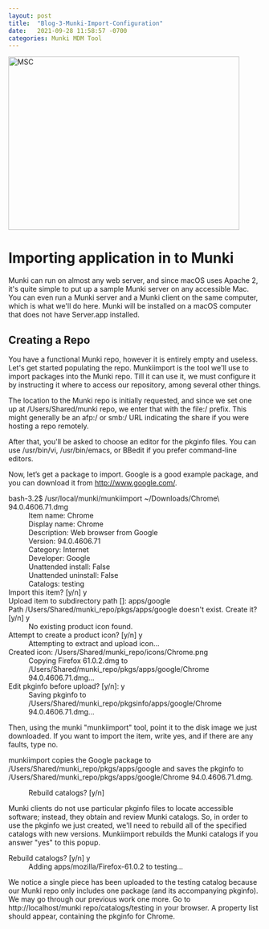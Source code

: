 ```yaml
---
layout: post
title:  "Blog-3-Munki-Import-Configuration"
date:   2021-09-28 11:58:57 -0700
categories: Munki MDM Tool
---
```


<img src="https://www.techrepublic.com/a/hub/i/r/2018/11/21/a1010cf1-5bb8-4cb9-b89b-ca8db7594479/resize/1200x/6b354ad0745f0bd6902979de92f2ca05/201845figure-k.jpg" alt="MSC" width="460" height="345">



<h1>Importing application in to Munki</h1>
Munki can run on almost any web server, and since macOS uses Apache 2, it's quite simple to put up a sample Munki server on any accessible Mac. You can even run a Munki server and a Munki client on the same computer, which is what we'll do here. Munki will be installed on a macOS computer that does not have Server.app installed.

<h2>Creating a Repo</h2>
You have a functional Munki repo, however it is entirely empty and useless. Let's get started populating the repo. Munkiimport is the tool we'll use to import packages into the Munki repo. Till it can use it, we must configure it by instructing it where to access our repository, among several other things.
 
The location to the Munki repo is initially requested, and since we set one up at /Users/Shared/munki repo, we enter that with the file:/ prefix. This might generally be an afp:/ or smb:/ URL indicating the share if you were hosting a repo remotely.

After that, you'll be asked to choose an editor for the pkginfo files. You can use /usr/bin/vi, /usr/bin/emacs, or BBedit if you prefer command-line editors.

Now, let’s get a package to import. Google is a good example package, and you can download it from http://www.google.com/.
<dl>
<dt>bash-3.2$ /usr/local/munki/munkiimport ~/Downloads/Chrome\ 94.0.4606.71.dmg </dt>
           <dd>Item name: Chrome</dd> 
        <dd>Display name: Chrome</dd>
        <dd> Description: Web browser from Google</dd>
             <dd>Version: 94.0.4606.71</dd>
            <dd>Category: Internet</dd>
           <dd>Developer: Google</dd>
  <dd>Unattended install: False</dd>
<dd>Unattended uninstall: False</dd>
            <dd>Catalogs: testing </dd>   
<dt>Import this item? [y/n] y</dt>
<dt>Upload item to subdirectory path []: apps/google</dt>
<dt>Path /Users/Shared/munki_repo/pkgs/apps/google doesn't exist. Create it? [y/n] y</dt>
<dd>No existing product icon found.</dd>
<dt>Attempt to create a product icon? [y/n] y</dt>
<dd>Attempting to extract and upload icon...</dd>
<dt>Created icon: /Users/Shared/munki_repo/icons/Chrome.png</dt>
<dd>Copying Firefox 61.0.2.dmg to /Users/Shared/munki_repo/pkgs/apps/google/Chrome 94.0.4606.71.dmg...</dd>
<dt>Edit pkginfo before upload? [y/n]: y</dt>
<dd>Saving pkginfo to /Users/Shared/munki_repo/pkgsinfo/apps/google/Chrome 94.0.4606.71.dmg...</dd>
</dl>

Then, using the munki "munkiimport" tool, point it to the disk image we just downloaded.
If you want to import the item, write yes, and if there are any faults, type no.

 munkiimport copies the Google package to /Users/Shared/munki_repo/pkgs/apps/google and saves the pkginfo to /Users/Shared/munki_repo/pkgs/apps/google/Chrome 94.0.4606.71.dmg.

<dd>Rebuild catalogs? [y/n]</dd> 

Munki clients do not use particular pkginfo files to locate accessible software; instead, they obtain and review Munki catalogs. So, in order to use the pkginfo we just created, we'll need to rebuild all of the specified catalogs with new versions. Munkiimport rebuilds the Munki catalogs if you answer "yes" to this popup.

<dt>Rebuild catalogs? [y/n] y</dt>
<dd>Adding apps/mozilla/Firefox-61.0.2 to testing...</dd>

We notice a single piece has been uploaded to the testing catalog because our Munki repo only includes one package (and its accompanying pkginfo). We may go through our previous work one more. Go to http://localhost/munki repo/catalogs/testing in your browser. A property list should appear, containing the pkginfo for Chrome.

